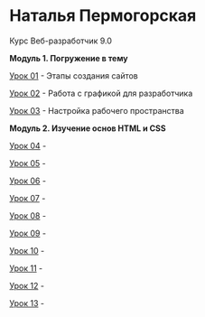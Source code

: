 # Наталья Пермогорская
Курс Веб-разработчик 9.0

**Модуль 1. Погружение в тему**

[Урок 01](https://cloud.mail.ru/public/8jte/y8VT1qNX3 "Этапы создания сайтов") - Этапы создания сайтов

[Урок 02](https://cloud.mail.ru/public/52Wi/rsML3DZcG "Работа с графикой для разработчика") - Работа с графикой для разработчика

[Урок 03](https://cloud.mail.ru/public/Ddx5/R7jYxEbwF "Настройка рабочего пространства") - Настройка рабочего пространства

**Модуль 2. Изучение основ HTML и CSS**

[Урок 04](адрес "Описание") - 

[Урок 05](адрес "Описание") - 

[Урок 06](адрес "Описание") - 

[Урок 07](адрес "Описание") - 

[Урок 08](адрес "Описание") - 

[Урок 09](адрес "Описание") - 

[Урок 10](адрес "Описание") - 

[Урок 11](адрес "Описание") - 

[Урок 12](адрес "Описание") - 

[Урок 13](адрес "Описание") - 
